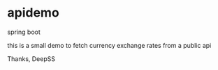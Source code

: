 # apidemo
spring boot

this is a small demo to fetch currency exchange rates from a public api

Thanks,
DeepSS